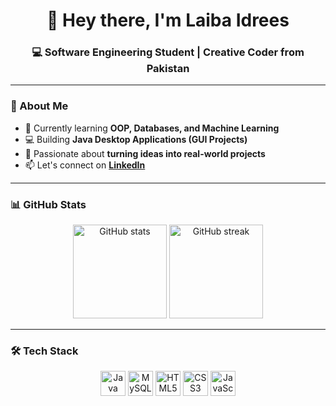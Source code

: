 <h1 align="center">👋 Hey there, I'm Laiba Idrees</h1>
<h3 align="center">💻 Software Engineering Student | Creative Coder from Pakistan</h3>

---

### 🚀 About Me
- 🌱 Currently learning **OOP, Databases, and Machine Learning**
- 💻 Building **Java Desktop Applications (GUI Projects)**
- 🎯 Passionate about **turning ideas into real-world projects**
- 📫 Let's connect on **[LinkedIn](https://www.linkedin.com/in/laiba-idrees-a14758319)**  

---

### 📊 GitHub Stats
<div align="center">
  <img src="https://github-readme-stats.vercel.app/api?username=laiba7826&show_icons=true&theme=radical&count_private=true" height="150" alt="GitHub stats"/>
  <img src="https://github-readme-streak-stats.herokuapp.com/?user=laiba7826&theme=radical" height="150" alt="GitHub streak"/>
</div>

---

### 🛠️ Tech Stack
<div align="center">
  <img src="https://cdn.jsdelivr.net/gh/devicons/devicon/icons/java/java-original.svg" height="40" alt="Java"/>
  <img src="https://cdn.jsdelivr.net/gh/devicons/devicon/icons/mysql/mysql-original.svg" height="40" alt="MySQL"/>
  <img src="https://cdn.jsdelivr.net/gh/devicons/devicon/icons/html5/html5-original.svg" height="40" alt="HTML5"/>
  <img src="https://cdn.jsdelivr.net/gh/devicons/devicon/icons/css3/css3-original.svg" height="40" alt="CSS3"/>
  <img src="https://cdn.jsdelivr.net/gh/devicons/devicon/icons/javascript/javascript-original.svg" height="40" alt="JavaScript"/>
</div>

